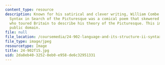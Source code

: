 ```yaml
---
content_type: resource
description: Known for his satirical and clever writing, William Combe's Tour of Doctor
  Syntax in Search of the Picturesque was a comical poem that skewered William Gilpin,
  who toured Britain to describe his theory of the Picturesque. This image is in the
  public domain.
file: null
file_location: /coursemedia/24-902-language-and-its-structure-ii-syntax-fall-2015/2da8eb4032528eb0e958de6c32951331_24-902f15.jpg
file_type: image/jpeg
resourcetype: Image
title: 24-902f15.jpg
uid: 2da8eb40-3252-8eb0-e958-de6c32951331
---
```

